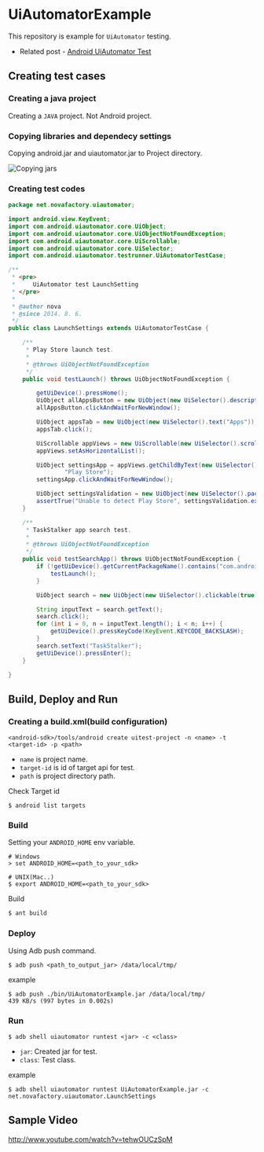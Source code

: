 UiAutomatorExample
==================

This repository is example for `UiAutomator` testing.

* Related post - [Android UiAutomator Test](http://novafactory.net/archives/3161)

## Creating test cases ##

### Creating a java project ###

Creating a `JAVA` project. Not Android project.

### Copying libraries and dependecy settings ###

Copying android.jar and uiautomator.jar to Project directory.

![Copying jars](http://novafactory.net/wp-content/uploads/2014/08/copy_jar.png)

### Creating test codes ###

```java
package net.novafactory.uiautomator;

import android.view.KeyEvent;
import com.android.uiautomator.core.UiObject;
import com.android.uiautomator.core.UiObjectNotFoundException;
import com.android.uiautomator.core.UiScrollable;
import com.android.uiautomator.core.UiSelector;
import com.android.uiautomator.testrunner.UiAutomatorTestCase;

/**
 * <pre>
 *     UiAutomator test LaunchSetting
 * </pre>
 *
 * @author nova
 * @since 2014. 8. 6.
 */
public class LaunchSettings extends UiAutomatorTestCase {

    /**
     * Play Store launch test.
     *
     * @throws UiObjectNotFoundException
     */
    public void testLaunch() throws UiObjectNotFoundException {

        getUiDevice().pressHome();
        UiObject allAppsButton = new UiObject(new UiSelector().description("Apps"));
        allAppsButton.clickAndWaitForNewWindow();

        UiObject appsTab = new UiObject(new UiSelector().text("Apps"));
        appsTab.click();

        UiScrollable appViews = new UiScrollable(new UiSelector().scrollable(true));
        appViews.setAsHorizontalList();

        UiObject settingsApp = appViews.getChildByText(new UiSelector().className(android.widget.TextView.class.getName()),
                "Play Store");
        settingsApp.clickAndWaitForNewWindow();

        UiObject settingsValidation = new UiObject(new UiSelector().packageName("com.android.vending"));
        assertTrue("Unable to detect Play Store", settingsValidation.exists());
    }

    /**
     * TaskStalker app search test.
     *
     * @throws UiObjectNotFoundException
     */
    public void testSearchApp() throws UiObjectNotFoundException {
        if (!getUiDevice().getCurrentPackageName().contains("com.android.vending")) {
            testLaunch();
        }

        UiObject search = new UiObject(new UiSelector().clickable(true).descriptionContains("Search"));

        String inputText = search.getText();
        search.click();
        for (int i = 0, n = inputText.length(); i < n; i++) {
            getUiDevice().pressKeyCode(KeyEvent.KEYCODE_BACKSLASH);
        }
        search.setText("TaskStalker");
        getUiDevice().pressEnter();
    }

}

```

## Build, Deploy and Run ##

### Creating a build.xml(build configuration) ###


```
<android-sdk>/tools/android create uitest-project -n <name> -t <target-id> -p <path>
```

* `name` is project name.
* `target-id` is id of target api for test.
* `path` is project directory path.



Check Target id
``` 
$ android list targets
```

### Build ###

Setting your `ANDROID_HOME` env variable.

```
# Windows
> set ANDROID_HOME=<path_to_your_sdk>
 
# UNIX(Mac..)
$ export ANDROID_HOME=<path_to_your_sdk>
```

Build

```java
$ ant build
```

### Deploy ###

Using Adb push command.

```
$ adb push <path_to_output_jar> /data/local/tmp/
```
example

```
$ adb push ./bin/UiAutomatorExample.jar /data/local/tmp/
439 KB/s (997 bytes in 0.002s)
```

### Run ###

```
$ adb shell uiautomator runtest <jar> -c <class>
```

* `jar`: Created jar for test.
* `class`: Test class.

example

```
$ adb shell uiautomator runtest UiAutomatorExample.jar -c net.novafactory.uiautomator.LaunchSettings
```

## Sample Video ##

http://www.youtube.com/watch?v=tehwOUCzSpM



